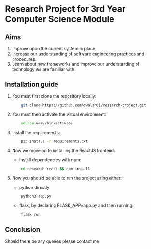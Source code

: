 # Research Project for 3rd Year Computer Science Module

## Aims

1. Improve upon the current system in place.
2. Increase our understanding of software engineering practices and procedures.
3. Learn about new frameworks and improve our understanding of technology we are familiar with.

## Installation guide

1. You must first clone the repository locally:

   ```bash
       git clone https://github.com/dwalsh01/research-project.git
   ```

2. You must then activate the virtual environment:

   ```bash
       source venv/bin/activate
   ```

3. Install the requirements:

   ```bash
       pip install -r requirements.txt
   ```

4. Now we move on to installing the ReactJS frontend:

   - install dependencies with npm:

   ```bash
       cd research-react && npm install
   ```

5. Now you should be able to run the project using either:
   - python directly
   ```bash
       python3 app.py
   ```
   - flask, by declaring FLASK_APP=app.py and then running:
   ```bash
       flask run
   ```

## Conclusion

Should there be any queries please contact me
